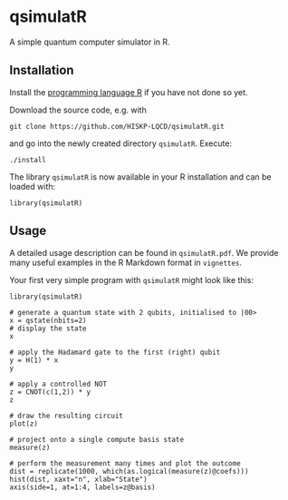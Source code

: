 # qsimulatR

A simple quantum computer simulator in R.

## Installation

Install the [programming language R](https://www.r-project.org/) if you have not done so yet.

Download the source code, e.g. with
```
git clone https://github.com/HISKP-LQCD/qsimulatR.git
```
and go into the newly created directory `qsimulatR`.
Execute:
```
./install
```

The library `qsimulatR` is now available in your R installation and can be loaded with:
```
library(qsimulatR)
```

## Usage
A detailed usage description can be found in `qsimulatR.pdf`. We provide many useful examples in the R Markdown format in `vignettes`.

Your first very simple program with `qsimulatR` might look like this:
```
library(qsimulatR)

# generate a quantum state with 2 qubits, initialised to |00>
x = qstate(nbits=2)
# display the state
x

# apply the Hadamard gate to the first (right) qubit
y = H(1) * x
y

# apply a controlled NOT
z = CNOT(c(1,2)) * y
z

# draw the resulting circuit
plot(z)

# project onto a single compute basis state
measure(z)

# perform the measurement many times and plot the outcome
dist = replicate(1000, which(as.logical(measure(z)@coefs)))
hist(dist, xaxt="n", xlab="State")
axis(side=1, at=1:4, labels=z@basis)
```
